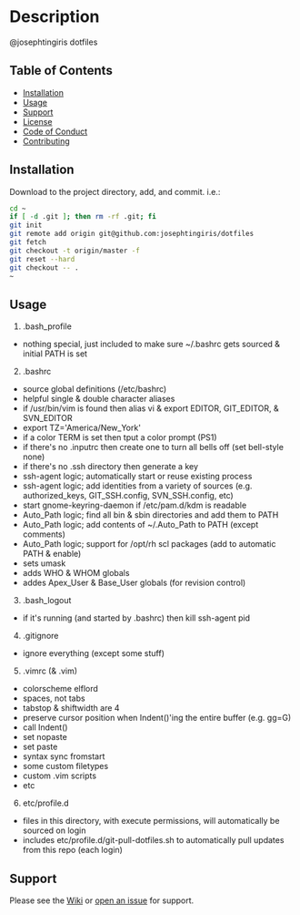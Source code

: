 <!-- Markdown link definitions -->
[init-base]: https://github.com/josephtingiris/dotfiles
[init-conduct]: dotfiles.CODE_OF_CONDUCT.md
[init-contributing]: dotfiles.CONTRIBUTING.md
[init-installation]: #Installation
[init-issue]: https://github.com/josephtingiris/dotfiles/issues/new
[init-license]: dotfiles.LICENSE.md
[init-support]: #Support
[init-usage]: #Usage
[init-wiki]: https://github.com/josephtingiris/dotfiles/wiki

# Description

@josephtingiris dotfiles

## Table of Contents

* [Installation][init-installation]
* [Usage][init-usage]
* [Support][init-support]
* [License][init-license]
* [Code of Conduct][init-conduct]
* [Contributing][init-contributing]

## Installation

Download to the project directory, add, and commit.  i.e.:

```sh
cd ~
if [ -d .git ]; then rm -rf .git; fi
git init
git remote add origin git@github.com:josephtingiris/dotfiles
git fetch
git checkout -t origin/master -f
git reset --hard
git checkout -- .
~
```

## Usage

1. .bash_profile

* nothing special, just included to make sure ~/.bashrc gets sourced & initial PATH is set

2. .bashrc

* source global definitions (/etc/bashrc)
* helpful single & double character aliases
* if /usr/bin/vim is found then alias vi & export EDITOR, GIT_EDITOR, & SVN_EDITOR
* export TZ='America/New_York'
* if a color TERM is set then tput a color prompt (PS1)
* if there's no .inputrc then create one to turn all bells off (set bell-style none)
* if there's no .ssh directory then generate a key
* ssh-agent logic; automatically start or reuse existing process
* ssh-agent logic; add identities from a variety of sources (e.g. authorized_keys, GIT_SSH.config, SVN_SSH.config, etc)
* start gnome-keyring-daemon if /etc/pam.d/kdm is readable
* Auto_Path logic; find all bin & sbin directories and add them to PATH
* Auto_Path logic; add contents of ~/.Auto_Path to PATH (except comments)
* Auto_Path logic; support for /opt/rh scl packages (add to automatic PATH & enable)
* sets umask
* adds WHO & WHOM globals
* addes Apex_User & Base_User globals (for revision control)

3. .bash_logout

* if it's running (and started by .bashrc) then kill ssh-agent pid

4. .gitignore

* ignore everything (except some stuff)

5. .vimrc (& .vim)

* colorscheme elflord
* spaces, not tabs
* tabstop & shiftwidth are 4
* preserve cursor position when Indent()'ing the entire buffer (e.g. gg=G)
* <F5> call Indent()
* <F7> set nopaste
* <F8> set paste
* <F12> syntax sync fromstart
* some custom filetypes
* custom .vim scripts
* etc

6. etc/profile.d

* files in this directory, with execute permissions, will automatically be sourced on login
* includes etc/profile.d/git-pull-dotfiles.sh to automatically pull updates from this repo (each login)

## Support

Please see the [Wiki][init-wiki] or [open an issue][init-issue] for support.
